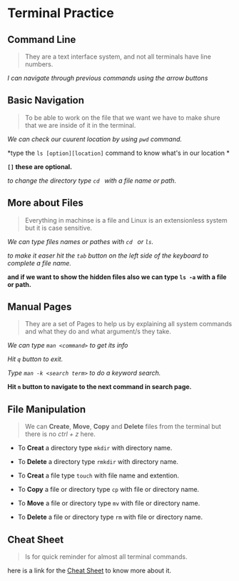# Terminal Practice

## Command Line
> They are a text interface system, and not all terminals have line numbers.

*I can navigate through previous commands using the arrow buttons*


## Basic Navigation
> To be able to work on the file that we want we have to make shure that we are inside of it in the terminal.

*We can check our cuurent location by using `pwd` command.*

*type the `ls [option][location]` command to know what's in our location *

**`[]` these are optional.**

*to change the directory type `cd ` with a file name or path.*
 
## More about Files
> Everything in machinse is a file and Linux is an extensionless system but it is case sensitive.

*We can type files names or pathes with `cd ` or `ls`.*

*to make it easer hit the `tab` button on the left side of the keyboard to complete a file name.*

**and if we want to show the hidden files also we can type `ls -a` with a file or path.**

## Manual Pages
> They are a set of Pages to help us by explaining all system commands and what they do and what argument/s they take.

*We can type `man <command>` to get its info*

*Hit `q` button to exit.*

*Type `man -k <search term>` to do a keyword search.*

**Hit `n` button to navigate to the next command in search page.**

## File Manipulation
> We can **Create**, **Move**, **Copy** and **Delete** files from the terminal but there is no *ctrl + z* here.

- To **Creat** a directory type `mkdir` with directory name.

- To **Delete** a directory type `rmkdir` with directory name.

- To **Creat** a file type `touch` with file name and extention.

- To **Copy** a file or directory type `cp` with file or directory name.

- To **Move** a file or directory type `mv` with file or directory name.

- To **Delete** a file or directory type `rm` with file or directory name.



## Cheat Sheet
> Is for quick reminder for almost all terminal commands.

here is a link for the [Cheat Sheet](https://ryanstutorials.net/linuxtutorial/cheatsheet.php) to know more about it. 
